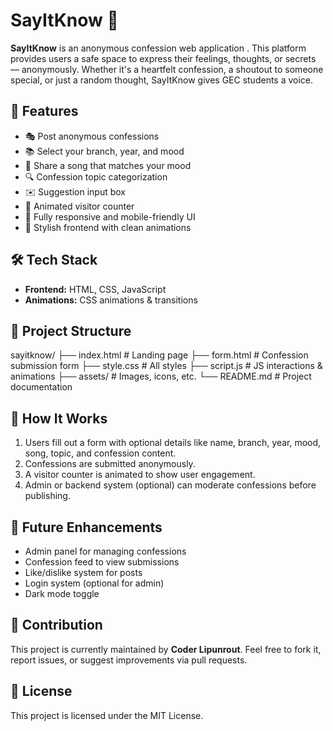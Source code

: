 # SayItKnow 💬

**SayItKnow** is an anonymous confession web application . This platform provides users a safe space to express their feelings, thoughts, or secrets — anonymously. Whether it's a heartfelt confession, a shoutout to someone special, or just a random thought, SayItKnow gives GEC students a voice.

## 🚀 Features

- 🎭 Post anonymous confessions
- 📚 Select your branch, year, and mood
- 🎵 Share a song that matches your mood
- 🔍 Confession topic categorization
- ✉️ Suggestion input box
- 🔢 Animated visitor counter
- 📱 Fully responsive and mobile-friendly UI
- 🎨 Stylish frontend with clean animations

## 🛠️ Tech Stack

- **Frontend:** HTML, CSS, JavaScript  
- **Animations:** CSS animations & transitions  

## 📁 Project Structure
sayitknow/
├── index.html # Landing page
├── form.html # Confession submission form
├── style.css # All styles
├── script.js # JS interactions & animations
├── assets/ # Images, icons, etc.
└── README.md # Project documentation


## 🧠 How It Works

1. Users fill out a form with optional details like name, branch, year, mood, song, topic, and confession content.
2. Confessions are submitted anonymously.
3. A visitor counter is animated to show user engagement.
4. Admin or backend system (optional) can moderate confessions before publishing.

## 🎯 Future Enhancements

- Admin panel for managing confessions
- Confession feed to view submissions
- Like/dislike system for posts
- Login system (optional for admin)
- Dark mode toggle

## 🙌 Contribution

This project is currently maintained by **Coder Lipunrout**. Feel free to fork it, report issues, or suggest improvements via pull requests.

## 📜 License

This project is licensed under the MIT License.

